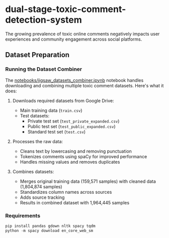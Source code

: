 # dual-stage-toxic-comment-detection-system
The growing prevalence of toxic online comments negatively impacts user experiences and community engagement across social platforms.

## Dataset Preparation

### Running the Dataset Combiner

The [notebooks/jigsaw_datasets_combiner.ipynb](notebooks/jigsaw_datasets_combiner.ipynb) notebook handles downloading and combining multiple toxic comment datasets. Here's what it does:

1. Downloads required datasets from Google Drive:
   - Main training data (`train.csv`)
   - Test datasets:
     - Private test set (`test_private_expanded.csv`) 
     - Public test set (`test_public_expanded.csv`)
     - Standard test set (`test.csv`)

2. Processes the raw data:
   - Cleans text by lowercasing and removing punctuation
   - Tokenizes comments using spaCy for improved performance
   - Handles missing values and removes duplicates

3. Combines datasets:
   - Merges original training data (159,571 samples) with cleaned data (1,804,874 samples)
   - Standardizes column names across sources
   - Adds source tracking
   - Results in combined dataset with 1,964,445 samples

### Requirements

```python
pip install pandas gdown nltk spacy tqdm
python -m spacy download en_core_web_sm

